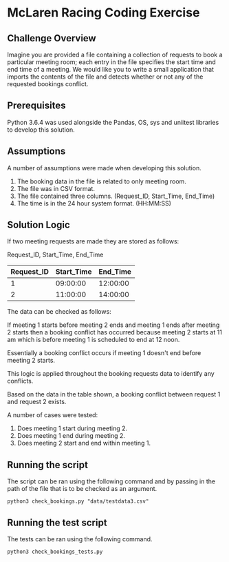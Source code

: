 # McLaren Racing Coding Exercise

## Challenge Overview
Imagine you are provided a file containing a collection of requests to book a particular meeting room; each entry in the file specifies the start time and end time of a meeting. 
We would like you to write a small application that imports the contents of the file and detects whether or not any of the requested bookings conflict.

## Prerequisites

Python 3.6.4 was used alongside the Pandas, OS, sys and uniitest libraries to develop this solution.

## Assumptions

A number of assumptions were made when developing this solution.

1. The booking data in the file is related to  only meeting room.
2. The file was in CSV format.
3. The file contained three columns. (Request_ID, Start_Time, End_Time)
4. The time is in the 24 hour system format. (HH:MM:SS)

## Solution Logic

If two meeting requests are made they are stored as follows:

Request_ID, Start_Time, End_Time

|  Request_ID  |  Start_Time  |   End_Time   |
| ------------ | ------------ | ------------ |
|      1       |   09:00:00   |   12:00:00   |
|      2       |   11:00:00   |   14:00:00   |

The data can be checked as follows:

If meeting 1 starts before meeting 2 ends and meeting 1 ends after meeting 2 starts then a booking conflict has occurred because meeting 2 starts at 11 am which is before meeting 1 is scheduled to end at 12 noon.

Essentially a booking conflict occurs if meeting 1 doesn't end before meeting 2 starts.

This logic is applied throughout the booking requests data to identify any conflicts.

Based on the data in the table shown, a booking conflict between request 1 and request 2 exists.

A number of cases were tested:

1. Does meeting 1 start during meeting 2.
2. Does meeting 1 end during meeting 2.
3. Does meeting 2 start and end within meeting 1.

## Running the script

The script can be ran using the following command and by passing in the path of the file that is to be checked as an argument.

```
python3 check_bookings.py "data/testdata3.csv"
```

## Running the test script

The tests can be ran using the following command.

```
python3 check_bookings_tests.py
```